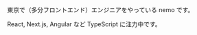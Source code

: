 東京で（多分フロントエンド）エンジニアをやっている nemo です。

React, Next.js, Angular など TypeScript に注力中です。

<!---
nemog9/nemog9 is a ✨ special ✨ repository because its `README.md` (this file) appears on your GitHub profile.
You can click the Preview link to take a look at your changes.
--->
